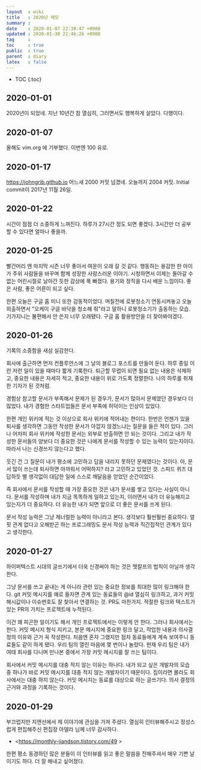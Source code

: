```yaml
---
layout  : wiki
title   : 2020년 메모
summary : 
date    : 2020-01-07 22:38:47 +0900
updated : 2020-01-30 22:46:26 +0900
tag     : 
toc     : true
public  : true
parent  : diary
latex   : false
---
```

* TOC
{:toc}

## 2020-01-01

2020년이 되었네. 지난 10년간 참 열심히, 그러면서도 행복하게 살았다. 다행이다.

## 2020-01-07

올해도 vim.org 에 기부했다. 이번엔 100 유로.

## 2020-01-17

<https://johngrib.github.io> 어느새 2000 커밋 넘겼네. 오늘까지 2004 커밋.
Initial commit이 2017년 11월 26일.

## 2020-01-22

시간이 점점 더 소중하게 느껴진다. 하루가 27시간 정도 되면 좋겠다. 3시간만 더 공부할 수 있다면 얼마나 좋을까.

## 2020-01-25

빨간머리 앤 마지막 시즌 너무 좋아서 여운이 오래 갈 것 같다. 행동하는 용감한 한 아이가 주위 사람들을 바꾸며 함께 성장한 사랑스러운 이야기. 시청하면서 이제는 돌아갈 수 없는 어린시절로 날아간 듯한 감상에 푹 빠졌다. 용기와 정직을 다시 배운 느낌이다. 좋은 사람, 좋은 어른이 되고 싶다.

한편 오늘은 구글 홈 미니 또한 감동적이었다. 며칠전에 로봇청소기 연동시켜놓고 오늘 외출하면서 "오케이 구글 바닥을 청소해 줘"라고 말하니 로봇청소기가 출동하는 모습. 기가지니는 불편해서 안 쓴지 너무 오래됐다. 구글 홈 활용방안을 더 찾아봐야겠다.

## 2020-01-26

기록의 소중함을 새삼 실감한다.

회사에 출근하면 먼저 컨플루언스에 그 날의 블로그 포스트를 만들어 둔다. 하루 종일 이런 저런 일이 있을 때마다 짧게 기록한다. 퇴근할 무렵이 되면 필요 없는 내용은 삭제하고, 중요한 내용은 자세히 적고, 중요한 내용이 위로 가도록 정렬한다. 나의 하루를 취재한 기자가 된 것처럼.

경험상 참고할 문서가 부족해서 문제가 된 경우가, 문서가 많아서 문제였던 경우보다 더 많았다. 내가 경험한 스타트업들은 문서 부족에 허덕이는 인상이 있었다.

한편 개인 위키에 적는 것 이상으로 회사 위키에 적어내는 편이다. 한번은 언젠가 있을 퇴사를 생각하면 그동안 작성한 문서가 아깝지 않겠느냐는 질문을 들은 적이 있다. 그러나 어차피 회사 위키에 작성한 문서는 외부로 반출하면 안 되는 것이다. 그리고 내가 작성한 문서들의 양보다 더 중요한 것은 나에게 문서를 작성할 수 있는 능력이 있는지이다. 따라서 나는 신경쓰지 않는다고 했다.

웃긴 건 그 질문이 내가 평소에 고민하고 답을 내리지 못하던 문제였다는 것이다. 아, 문서 많이 쓰는데 퇴사하면 아까워서 어떡하지? 라고 고민하고 있었던 것. 스피드 퀴즈 대답하듯 별 생각없이 대답한 일에 스스로 깨달음을 얻었던 순간이었다.

즉 회사에서 문서를 작성할 때 가장 중요한 것은 내가 문서를 쌓고 있다는 사실이 아니다. 문서를 작성하며 내가 지금 똑똑하게 일하고 있는지, 이러면서 내가 더 유능해지고 있는지가 더 중요하다. 더 유능한 내가 되면 앞으로 더 좋은 문서를 쓰게 된다.

문서 작성 능력은 그냥 제너럴한 능력이 아니라고 본다. 생각보다 훨씬훨씬 중요하다. 얼핏 관계 없다고 오해받곤 하는 프로그래밍도 문서 작성 능력과 직간접적인 관계가 있다고 생각한다.

## 2020-01-27

하이퍼텍스트 시대의 글쓰기에서 더욱 신경써야 하는 것은 멧칼프의 법칙이 아닐까 생각한다.

그냥 문서를 쓰고 끝내는 게 아니라 관련 있는 중요한 정보를 최대한 많이 링크해야 한다. git 커밋 메시지를 예로 들자면 관계 있는 동료들의 @id 열심히 링크하고, 과거 커밋 해시값이나 이슈번호도 잘 찾아서 연결하는 것. PR도 마찬가지. 적절한 링크와 텍스트가 있는 PR의 가치는 프로젝트에 누적된다.

이건 꽤 피곤한 일이기도 해서 개인 프로젝트에서는 이렇게 안 한다. 그러나 회사에서는 한다. 커밋 메시지 형식 지키고, 본문 메시지에 중요한 링크 달고, 작업한 내용과 의사결정의 이유와 근거 꼭 작성한다. 처음엔 혼자 그랬지만 점차 동료들에게 계속 보여주니 동료들도 같이 하게 됐다. 우리 팀의 열린 마음에 몇 번이나 놀랐다. 현재 우리 팀은 내가 여태 회사를 다니며 만나본 중에서 가장 커밋 메시지를 잘 쓰는 팀이다.

회사에서 커밋 메시지를 대충 적지 않는 이유는 하나다. 내가 되고 싶은 개발자의 모습 중 하나가 바로 커밋 메시지를 대충 적지 않는 개발자이기 때문이다. 집이라면 몰라도 회사에서는 대충 하지 않는다. 커밋 메시지는 동료를 대상으로 하는 글쓰기다. 의사 결정의 근거와 과정을 기록하는 것이다.

## 2020-01-29

부끄럽지만 지앤선에서 제 이야기에 관심을 가져 주셨다. 열심히 인터뷰해주시고 정성스럽게 편집해주신 편집장 아델라 님께 너무 감사하다.

* <https://monthly-jiandson.tistory.com/49 >

한편 평소 동경하던 많은 분들이 이 인터뷰를 읽고 좋은 말씀을 전해주셔서 매우 기쁜 날이기도 하다. 더 잘 해내고 싶어졌다.

